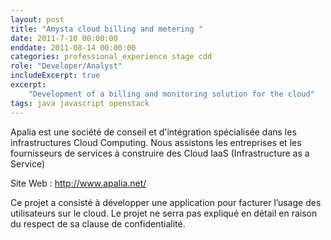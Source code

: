 ```yaml
---
layout: post
title: "Amysta cloud billing and metering "
date: 2011-7-10 00:00:00
enddate: 2011-08-14 00:00:00
categories: professional_experience stage cdd
role: "Developer/Analyst"
includeExcerpt: true
excerpt:
    "Development of a billing and monitoring solution for the cloud"
tags: java javascript openstack
---
```


Apalia est une société de conseil et d'intégration spécialisée dans les infrastructures Cloud Computing. 
Nous assistons les entreprises et les fournisseurs de services à construire des Cloud IaaS (Infrastructure as a Service) 

Site Web :  <http://www.apalia.net/>

Ce projet a consisté à développer une application pour facturer l’usage des utilisateurs sur le cloud.
Le projet ne serra pas expliqué en détail en raison du respect de sa clause de confidentialité.
